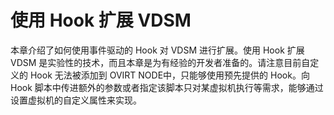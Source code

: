 # 使用 Hook 扩展 VDSM

本章介绍了如何使用事件驱动的 Hook 对 VDSM 进行扩展。使用 Hook 扩展 VDSM
是实验性的技术，而且本章是为有经验的开发者准备的。请注意目前自定义的
Hook 无法被添加到 OVIRT NODE中，只能够使用预先提供的 Hook。向 Hook
脚本中传进额外的参数或者指定该脚本只对某虚拟机执行等需求，能够通过设置虚拟机的自定义属性来实现。

